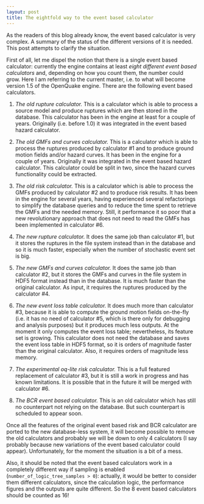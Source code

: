 ```yaml
---
layout: post
title: The eightfold way to the event based calculator
---
```


As the readers of this blog already know, the event based calculator
is very complex. A summary of the status of the different versions
of it is needed. This post attempts to clarify the situation.

First of all, let me dispel the notion that there is a single event
based calculator: currently the engine contains at least *eight different
event based calculators* and, depending on how you count them, the
number could grow. Here I am referring to the current master, i.e. to
what will become version 1.5 of the OpenQuake engine. There are the
following event based calculators.

1. *The old rupture calculator.*
This is a calculator which is able to process a source model and
produce ruptures which are then stored in the database. This
calculator has been in the engine at least for a couple of
years. Originally (i.e. before 1.0) it was integrated in the event
based hazard calculator.

2. *The old GMFs and curves calculator.*
This is a calculator which is able to process the ruptures
produced by calculator #1 and to produce ground motion fields
and/or hazard curves. It has been in the engine for a couple
of years. Originally it was integrated in the event based hazard
calculator. This calculator could be split in two, since the
hazard curves functionality could be extracted.

3. *The old risk calculator.*
This is a calculator which is able to process the GMFs
produced by calculator #2 and to produce risk results. It has been in the
engine for several years, having experienced several refactorings to
simplify the database queries and to reduce the time spent to retrieve
the GMFs and the needed memory. Still, it performance it so poor
that a new revolutionary approach that does not need to read the
GMFs has been implemented in calculator #6.

4. *The new rupture calculator.*
It does the same job than calculator #1, but it stores the ruptures
in the file system instead than in the database and so it is
much faster, especially when the number of stochastic event set
is big.

5. *The new GMFs and curves calculator.*
It does the same job than calculator #2, but it stores the GMFs and
curves in the file system in HDF5 format instead than in the
database. It is much faster than the original calculator. As
input, it requires the ruptures produced by the calculator #4.

6. *The new event loss table calculator.*
It does much more than calculator #3, because it is able to compute
the ground motion fields on-the-fly (i.e. it has no need of calculator #5,
which is there only for debugging and analysis purposes) but
it produces much less outputs. At the moment it only computes
the event loss table; nevertheless, its feature set is growing. This
calculator does not need the database and saves the event loss table
in HDF5 format, so it is orders of magnitude faster than the original
calculator. Also, it requires orders of magnitude less memory.

7. *The experimental oq-lite risk calculator.*
This is a full featured replacement of calculator #3, but it is still
a work in progress and has known limitations. It is possible that in
the future it will be merged with calculator #6.

8. *The BCR event based calculator.*
This is an old calculator which has still no counterpart not relying
on the database. But such counterpart is scheduled to appear soon.

Once all the features of the original event based risk and BCR
calculator are ported to the new database-less system, it will become
possible to remove the old calculators and probably we will be down to
only 4 calculators (I say probably because new variations of the event
based calculator could appear). Unfortunately, for the moment the
situation is a bit of a mess.

Also, it should be noted that the event based calculators work in a
completely different way if sampling is enabled
(`number_of_logic_tree_samples > 0`): actually, it would be better to
consider them different calculators, since the calculation logic, the
performance figures and the outputs are quite different. So the 8
event based calculators should be counted as 16!
